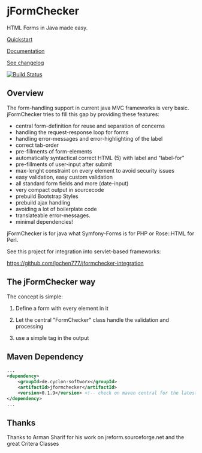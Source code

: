 # jFormChecker
HTML Forms in Java made easy.  

[Quickstart](doc/quickstart.md)

[Documentation](doc/start.md)

[See changelog](doc/CHANGELOG.md)

[![Build Status](https://travis-ci.org/jochen777/jFormchecker.svg?branch=master)](https://travis-ci.org/jochen777/jFormchecker)

## Overview

The form-handling support in current java MVC frameworks is very basic. jFormChecker tries to fill this gap by providing these features:

* central form-definition for reuse and separation of concerns
* handling the request-response loop for forms
* handling error-messages and error-highlighting of the label
* correct tab-order
* pre-fillments of form-elements
* automatically syntactical correct HTML (5) with label and "label-for"
* pre-fillments of user-input after submit
* max-lenght constraint on every element to avoid security issues
* easy validation, easy custom validation
* all standard form fields and more (date-input)
* very compact output in sourcecode
* prebuild Bootstrap Styles
* prebuild ajax handling
* avoiding a lot of boilerplate code
* translateable error-messages.
* minimal dependencies!

jFormChecker is for java what Symfony-Forms is for PHP or Rose::HTML for Perl.

See this project for integration into servlet-based frameworks:

https://github.com/jochen777/jformchecker-integration



## The jFormChecker way

The concept is simple: 

1. Define a form with every element in it

2. Let the central "FormChecker" class handle the validation and processing

3. use a simple tag in the output




## Maven Dependency
```xml
...
<dependency>
    <groupId>de.cyclon-softworx</groupId>
    <artifactId>jformchecker</artifactId>
    <version>0.1.9</version> <!-- check on maven central for the latest version -->
</dependency>
...
```


## Thanks

Thanks to Arman Sharif for his work on jreform.sourceforge.net and the great Critera Classes